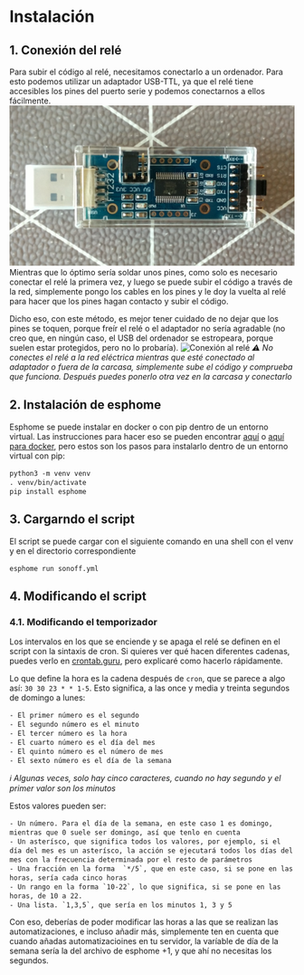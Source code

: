 # Instalación
## 1. Conexión del relé
Para subir el código al relé, necesitamos conectarlo a un ordenador. Para esto podemos utilizar un adaptador USB-TTL, ya que el relé tiene accesibles los pines del puerto serie y podemos conectarnos a ellos fácilmente.
![USB-TTL](img/USB-TTL.jpeg)
Mientras que lo óptimo sería soldar unos pines, como solo es necesario conectar el relé la primera vez, y luego se puede subir el código a través de la red, simplemente pongo los cables en los pines y le doy la vuelta al relé para hacer que los pines hagan contacto y subir el código.

Dicho eso, con este método, es mejor tener cuidado de no dejar que los pines se toquen, porque freír el relé o el adaptador no sería agradable (no creo que, en ningún caso, el USB del ordenador se estropeara, porque suelen estar protegidos, pero no lo probaría).
![Conexión al relé](img/IMG-20220705-WA0009.jpeg)
_⚠ No conectes el relé a la red eléctrica mientras que esté conectado al adaptador o fuera de la carcasa, simplemente sube el código y comprueba que funciona. Después puedes ponerlo otra vez en la carcasa y conectarlo_

## 2. Instalación de esphome
Esphome se puede instalar en docker o con pip dentro de un entorno virtual. Las instrucciones para hacer eso se pueden encontrar [aquí](https://esphome.io/guides/installing_esphome.html) o [aquí para docker](https://esphome.io/guides/getting_started_command_line.html), pero estos son los pasos para instalarlo dentro de un entorno virtual con pip:
```
python3 -m venv venv
. venv/bin/activate
pip install esphome
```

## 3. Cargarndo el script
El script se puede cargar con el siguiente comando en una shell con el venv y en el directorio correspondiente
```
esphome run sonoff.yml
```

## 4. Modificando el script
### 4.1. Modificando el temporizador
Los intervalos en los que se enciende y se apaga el relé se definen en el script con la sintaxis de cron. Si quieres ver qué hacen diferentes cadenas, puedes verlo en [crontab.guru](https://crontab.guru), pero explicaré como hacerlo rápidamente.

Lo que define la hora es la cadena después de `cron`, que se parece a algo así: `30 30 23 * * 1-5`. Esto significa, a las once y media y treinta segundos de domingo a lunes:

	- El primer número es el segundo
	- El segundo número es el minuto
	- El tercer número es la hora
	- El cuarto número es el día del mes
	- El quinto número es el número de mes
	- El sexto número es el día de la semana

_ℹ Algunas veces, solo hay cinco caracteres, cuando no hay segundo y el primer valor son los minutos_

Estos valores pueden ser:

	- Un número. Para el día de la semana, en este caso 1 es domingo, mientras que 0 suele ser domingo, así que tenlo en cuenta
	- Un asterísco, que significa todos los valores, por ejemplo, si el día del mes es un asterísco, la acción se ejecutará todos los días del mes con la frecuencia determinada por el resto de parámetros
	- Una fracción en la forma  `*/5`, que en este caso, si se pone en las horas, sería cada cinco horas
	- Un rango en la forma `10-22`, lo que significa, si se pone en las horas, de 10 a 22.
	- Una lista. `1,3,5`, que sería en los minutos 1, 3 y 5

Con eso, deberías de poder modificar las horas a las que se realizan las automatizaciones, e incluso añadir más, simplemente ten en cuenta que cuando añadas automatizacioines en tu servidor, la varíable de día de la semana sería la del archivo de esphome +1, y que ahí no necesitas los segundos.
